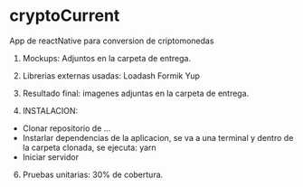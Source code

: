 # cryptoCurrent
App de reactNative para conversion de criptomonedas

1) Mockups: Adjuntos en la carpeta de entrega.
2) Librerias externas usadas: 
    Loadash
    Formik
    Yup
    
3) Resultado final: imagenes adjuntas en la carpeta de entrega.
4) INSTALACION:
  * Clonar repositorio de ...
  * Instarlar dependencias de la aplicacion, se va a una terminal y dentro de la carpeta clonada, se ejecuta: yarn 
  * Iniciar servidor

6) Pruebas unitarias: 30% de cobertura.
